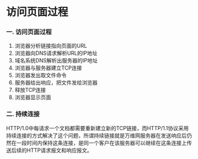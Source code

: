 # 访问页面过程

### 一. 访问页面过程
1. 浏览器分析链接指向页面的URL
2. 浏览器向DNS请求解析URL的IP地址
3. 域名系统DNS解析出服务器的IP地址
4. 浏览器与服务器建立TCP连接
5. 浏览器发出取文件命令
6. 服务器给出响应，把文件发给浏览器
7. 释放TCP连接
8. 浏览器显示页面

### 二. 持续连接
HTTP/1.0中每请求一个文档都需要重新建立新的TCP链接，而HTTP/1.1协议采用持续连接的方式解决了这个问题，所谓持续链接就是万维网服务器在发送响应后仍然在一段时间内保持这条连接，是同一个客户在该服务器可以继续在这条连接上传送后续的HTTP请求报文和响应报文。